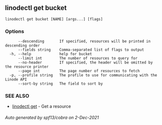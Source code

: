 ## linodectl get bucket



```
linodectl get bucket [NAME] [args...] [flags]
```

### Options

```
      --descending       If specified, resources will be printed in descending order
      --fields string    Comma-separated list of flags to output
  -h, --help             help for bucket
      --limit int        The number of resources to query for
      --no-header        If specified, the header will be omitted by the resource printer
      --page int         The page number of resources to fetch
  -p, --profile string   The profile to use for communicating with the Linode API
      --sort-by string   The field to sort by
```

### SEE ALSO

* [linodectl get](linodectl_get.md)	 - Get a resource

###### Auto generated by spf13/cobra on 2-Dec-2021
